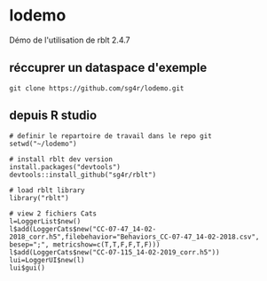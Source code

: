 # lodemo
Démo de l'utilisation de rblt 2.4.7

## réccuprer un dataspace d'exemple
```
git clone https://github.com/sg4r/lodemo.git
```
## depuis R studio
```
# definir le repartoire de travail dans le repo git
setwd("~/lodemo")

# install rblt dev version
install.packages("devtools")
devtools::install_github("sg4r/rblt")

# load rblt library
library("rblt")

# view 2 fichiers Cats
l=LoggerList$new()
l$add(LoggerCats$new("CC-07-47_14-02-2018_corr.h5",filebehavior="Behaviors_CC-07-47_14-02-2018.csv", besep=";", metricshow=c(T,T,F,F,T,F)))
l$add(LoggerCats$new("CC-07-115_14-02-2019_corr.h5"))
lui=LoggerUI$new(l)
lui$gui()
```
